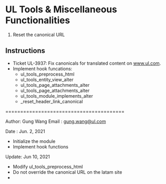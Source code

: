 UL Tools & Miscellaneous Functionalities
========================================

1. Reset the canonical URL

Instructions
------------
- Ticket UL-3937: Fix canonicals for translated content on www.ul.com.
- Implement hook funcations:
  - ul_tools_preprocess_html
  - ul_tools_entity_view_alter
  - ul_tools_page_attachments_alter
  - ul_tools_page_attachments_alter
  - ul_tools_module_implements_alter
  - _reset_header_link_canonical


========================================

Author: Gung Wang
Email : gung.wang@ul.com

Date  : Jun. 2, 2021
 - Initialize the module
 - Implement hook functions

Update: Jun 10, 2021
 - Modify ul_tools_preprocess_html
 - Do not override the canonical URL on the latam site
 - 
